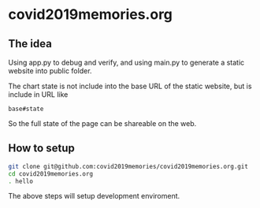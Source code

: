 # covid2019memories.org

## The idea

Using app.py to debug and verify, and using main.py to generate a static website into public folder.

The chart state is not include into the base URL of the static website, but is include in URL like

```
base#state
```

So the full state of the page can be shareable on the web.





## How to setup

```bash
git clone git@github.com:covid2019memories/covid2019memories.org.git
cd covid2019memories.org
. hello
```

The above steps will setup development enviroment.


